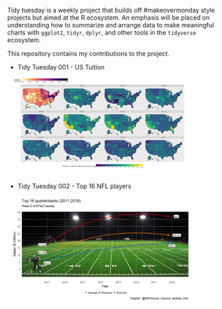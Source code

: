 Tidy tuesday is a weekly project that builds off #makeovermonday style projects but aimed at the R ecosystem. An emphasis will be placed on understanding how to summarize and arrange data to make meaningful charts with `ggplot2`, `tidyr`, `dplyr`, and other tools in the `tidyverse` ecosystem.

This repository contains my contributions to the project.

 - Tidy Tuesday 001 - US Tuition

<img src="imgs/DZ7f2MVX4AE736b.jpg" title="Tidy Tuesday 001 - US Tuition" alt="" width="432" />

 - Tidy Tuesday 002 - Top 16 NFL players
 
 <img src="/002 - Average pay (NFL)/tt002.jpg.jpg" title="Tidy Tuesday 002 - Top 16 QB" alt="" width="432" />
